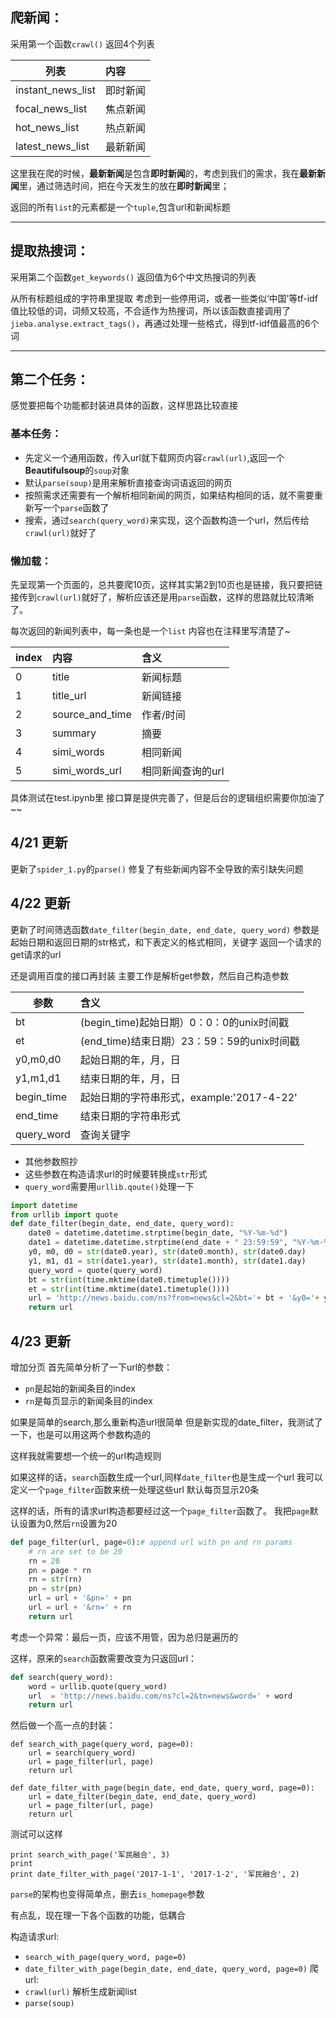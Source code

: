 
## 爬新闻：
采用第一个函数```crawl()```
返回4个列表

|列表|内容|
|---|:---|
|instant_news_list|即时新闻|
|focal_news_list|焦点新闻|
|hot_news_list|热点新闻|
|latest_news_list|最新新闻|

这里我在爬的时候，**最新新闻**是包含**即时新闻**的，考虑到我们的需求，我在**最新新闻**里，通过筛选时间，把在今天发生的放在**即时新闻**里；

返回的所有```list```的元素都是一个```tuple```,包含url和新闻标题

---

## 提取热搜词：
采用第二个函数```get_keywords()```
返回值为6个中文热搜词的列表

从所有标题组成的字符串里提取
考虑到一些停用词，或者一些类似‘中国’等tf-idf值比较低的词，词频又较高，不合适作为热搜词，所以该函数直接调用了```jieba.analyse.extract_tags()```，再通过处理一些格式，得到tf-idf值最高的6个词


---

## 第二个任务：

感觉要把每个功能都封装进具体的函数，这样思路比较直接

### 基本任务：
- 先定义一个通用函数，传入url就下载网页内容`crawl(url)`,返回一个**Beautifulsoup**的`soup`对象
- 默认`parse(soup)`是用来解析直接查询词语返回的网页
- 按照需求还需要有一个解析相同新闻的网页，如果结构相同的话，就不需要重新写一个`parse`函数了
- 搜索，通过`search(query_word)`来实现，这个函数构造一个url，然后传给`crawl(url)`就好了

### 懒加载：
先呈现第一个页面的，总共要爬10页，这样其实第2到10页也是链接，我只要把链接传到`crawl(url)`就好了，解析应该还是用`parse`函数，这样的思路就比较清晰了。

每次返回的新闻列表中，每一条也是一个`list`
内容也在注释里写清楚了~

|index|内容|含义|
|---|:---|:---|
|0|title |新闻标题|
|1|title_url |新闻链接|
|2|source_and_time |作者/时间|
|3|summary |摘要|
|4|simi_words |相同新闻|
|5|simi_words_url |相同新闻查询的url|

具体测试在test.ipynb里
接口算是提供完善了，但是后台的逻辑组织需要你加油了~~


## 4/21 更新

更新了`spider_1.py`的`parse()`
修复了有些新闻内容不全导致的索引缺失问题

## 4/22 更新

更新了时间筛选函数`date_filter(begin_date, end_date, query_word)`
参数是起始日期和返回日期的str格式，和下表定义的格式相同，关键字
返回一个请求的get请求的url

还是调用百度的接口再封装
主要工作是解析get参数，然后自己构造参数

|参数|含义|
|---|:---|
|bt|(begin_time)起始日期）0：0：0的unix时间戳|
|et|(end_time)结束日期）23：59：59的unix时间戳|
|y0,m0,d0|起始日期的年，月，日|
|y1,m1,d1|结束日期的年，月，日|
|begin_time|起始日期的字符串形式，example:'2017-4-22'|
|end_time|结束日期的字符串形式|
|query_word|查询关键字|


- 其他参数照抄
- 这些参数在构造请求url的时候要转换成`str`形式
- `query_word`需要用`urllib.qoute()`处理一下
```python
import datetime
from urllib import quote
def date_filter(begin_date, end_date, query_word):
    date0 = datetime.datetime.strptime(begin_date, "%Y-%m-%d")
    date1 = datetime.datetime.strptime(end_date + " 23:59:59", "%Y-%m-%d %H:%M:%S")
    y0, m0, d0 = str(date0.year), str(date0.month), str(date0.day)
    y1, m1, d1 = str(date1.year), str(date1.month), str(date1.day)
    query_word = quote(query_word)
    bt = str(int(time.mktime(date0.timetuple())))
    et = str(int(time.mktime(date1.timetuple())))
    url = 'http://news.baidu.com/ns?from=news&cl=2&bt='+ bt + '&y0='+ y0 +'&m0=' + m0 + '&d0=' + d0 + '&y1=' + y1 + '&m1=' + m1 + '&d1=' + d1 + '&et=' + et + '&q1=' + query_word + '&submit=%B0%D9%B6%C8%D2%BB%CF%C2&q3=&q4=&mt=0&lm=&s=2&begin_date=' + begin_date + '&end_date=' + end_date + '&tn=newsdy&ct1=1&ct=1'
    return url
```

## 4/23 更新

增加分页
首先简单分析了一下url的参数：

- `pn`是起始的新闻条目的index
- `rn`是每页显示的新闻条目的index

如果是简单的search,那么重新构造url很简单
但是新实现的date_filter，我测试了一下，也是可以用这两个参数构造的

这样我就需要想一个统一的url构造规则

如果这样的话，`search`函数生成一个url,同样`date_filter`也是生成一个url
我可以定义一个`page_filter`函数来统一处理这些url
默认每页显示20条

这样的话，所有的请求url构造都要经过这一个`page_filter`函数了。
我把`page`默认设置为0,然后`rn`设置为20

```python
def page_filter(url, page=0):# append url with pn and rn params
    # rn are set to be 20
    rn = 20
    pn = page * rn
    rn = str(rn)
    pn = str(pn)
    url = url + '&pn=' + pn
    url = url + '&rn=' + rn
    return url
```

考虑一个异常：最后一页，应该不用管，因为总归是遍历的

这样，原来的`search`函数需要改变为只返回url：
```python
def search(query_word):
    word = urllib.quote(query_word)
    url  = 'http://news.baidu.com/ns?cl=2&tn=news&word=' + word
    return url
```

然后做一个高一点的封装：

```
def search_with_page(query_word, page=0):
    url = search(query_word)
    url = page_filter(url, page)
    return url

def date_filter_with_page(begin_date, end_date, query_word, page=0):
    url = date_filter(begin_date, end_date, query_word)
    url = page_filter(url, page)
    return url
```
测试可以这样
```
print search_with_page('军民融合', 3)
print 
print date_filter_with_page('2017-1-1', '2017-1-2', '军民融合', 2)
```

`parse`的架构也变得简单点，删去`is_homepage`参数

有点乱，现在理一下各个函数的功能，低耦合

构造请求url:
- `search_with_page(query_word, page=0)`
- `date_filter_with_page(begin_date, end_date, query_word, page=0)`
爬url:
- `crawl(url)`
解析生成新闻list
- `parse(soup)`




